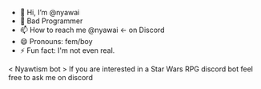 - 👋 Hi, I’m @nyawai
- 🌱 Bad Programmer
- 📫 How to reach me @nyawai <- on Discord
- 😄 Pronouns: fem/boy
- ⚡ Fun fact: I'm not even real.

< Nyawtism bot >
If you are interested in a Star Wars RPG discord bot feel free to ask me on discord

<!---
nyanwai/nyanwai is a ✨ special ✨ repository because its `README.md` (this file) appears on your GitHub profile.
You can click the Preview link to take a look at your changes.
--->

